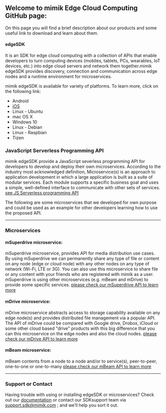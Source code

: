 ## Welcome to mimik Edge Cloud Computing GitHub page:


On this page you will find a brief description about our products and some useful link to download and learn about them. 


#### edgeSDK
It is an SDK for edge cloud computing with a collection of APIs that enable developers to turn computing devices (mobiles, tablets, PCs, wearables, IoT devices, etc.) into edge cloud servers and network them together.mimik edgeSDK provides discovery, connection and communication across edge nodes and a runtime environment for microservices.

mimik edgeSDK is available for variety of platforms. To learn more,  click on the following link:

- Android
- [iOS](https://github.com/mimikgit/edgeSDK-iOS)
- Linux - Ubuntu
- mac OS X
- Windows 10
- Linux - Debian
- Linux - Raspbian
- Tizen

### JavaScript Serverless Programming API 

mimik edgeSDK provide a JavaScript severless programming API for developers to develop and deploy their own microservices. According to the industry most acknowledged definition, Microservice(s) is an approach to application development in which a large application is built as a suite of modular services. Each module supports a specific business goal and uses a simple, well-defined interface to communicate with other sets of services. [see JS Serverless programming API](https://github.com/mimikgit/edgeMicroservices/wiki/Editing-How-to-use-mimik-serverless-JavaScript-programming-API)

The following are some microservices that we developed for own purpose and could be used as an example for other developers learning how to use the proposed API.


***
### Microservices


#### mSuperdrive microservice: 
mSuperdrive microservice, provides API for media distribution use cases. By using mSuperdrive we can permanently share any type of file or content on any node (edge or cloud node) with any other nodes on any type of network (Wi-Fi, LTE or 3G). You can also use this microservice to share file or any content with your friends who are registered with mimik as a user. mSuperdrive is using other microservices (e.g. mBeam and mDrive) to provide some specific services. 
[please check our mSuperdrive API to learn more](https://app.swaggerhub.com/apis/mimik/mSuperdrive/)

#### mDrive microservice: 
mDrive microservice abstracts access to storage capability available on any edge node(s) and provides distributed file management via a popular API. The API of mDrive could be compared with Google drive, Drobox, iCloud or some other cloud based "drive" products with this big difference that you can this microservice on the edge nodes and also the cloud nodes.
[please check our mDrive API to learn more](https://app.swaggerhub.com/apis/mimik/mDrive/)

#### mBeam microservice: 
mBeam contents from a node to a node and/or to service(s), peer-to-peer, one-to-one or one-to-many
[please check our mBeam API to learn more](https://app.swaggerhub.com/apis/mimik/mBeam/)

***


### Support or Contact

Having trouble with using or installing edgeSDK or microservices? Check out our [documentation](https://github.com/mimikgit/edgeMicroservices/wiki/) or contact our SDKsupport team via support.sdk@mimik.com ; and we’ll help you sort it out.


